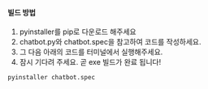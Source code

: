 #### 빌드 방법

1. pyinstaller를 pip로 다운로드 해주세요
2. chatbot.py와 chatbot.spec을 참고하여 코드를 작성하세요.
3. 그 다음 아래의 코드를 터미널에서 실행해주세요.
4. 잠시 기다려 주세요. 곧 exe 빌드가 완료 됩니다!
```
pyinstaller chatbot.spec

